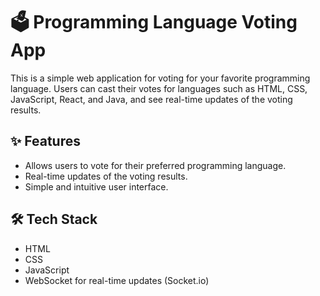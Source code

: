 # 🗳️ Programming Language Voting App

This is a simple web application for voting for your favorite programming language. Users can cast their votes for languages such as HTML, CSS, JavaScript, React, and Java, and see real-time updates of the voting results.

## ✨ Features

- Allows users to vote for their preferred programming language.
- Real-time updates of the voting results.
- Simple and intuitive user interface.

## 🛠️ Tech Stack

- HTML
- CSS
- JavaScript
- WebSocket for real-time updates (Socket.io)
